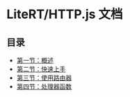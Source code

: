 # LiteRT/HTTP.js 文档

## 目录

- [第一节：概述](./00-overview.md)
- [第二节：快速上手](./01-quick-start.md)
- [第三节：使用路由器](./02-router.md)
- [第四节：处理器函数](./03-handlers.md)
